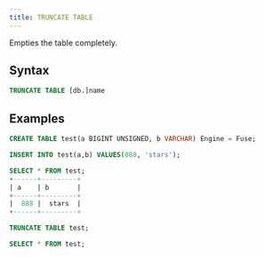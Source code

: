```yaml
---
title: TRUNCATE TABLE
---
```


Empties the table completely.

## Syntax

```sql
TRUNCATE TABLE [db.]name
```

## Examples

```sql
CREATE TABLE test(a BIGINT UNSIGNED, b VARCHAR) Engine = Fuse;

INSERT INTO test(a,b) VALUES(888, 'stars');

SELECT * FROM test;
+------+---------+
| a    | b       |
+------+---------+
|  888 |  stars  |
+------+---------+

TRUNCATE TABLE test;

SELECT * FROM test;
```
